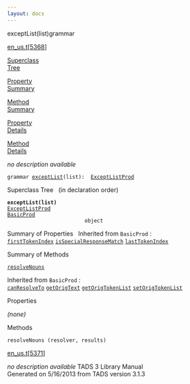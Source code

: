 ```yaml
---
layout: docs
---
```

<span class="title">exceptList(list)</span><span class="type">grammar</span>

[en_us.t](../file/en_us.t.html)\[[5368](../source/en_us.t.html#5368)\]

[Superclass  
Tree](#_SuperClassTree_)

[Property  
Summary](#_PropSummary_)

[Method  
Summary](#_MethodSummary_)

[Property  
Details](#_Properties_)

[Method  
Details](#_Methods_)



*no description available*

`grammar `<span class="gramalt">[`exceptList`](../object/exceptList.html)`(list)`</span>` :   `[`ExceptListProd`](../object/ExceptListProd.html)



<span id="_SuperClassTree_"></span>



<span class="hdln">Superclass Tree</span>   (in declaration order)



**`exceptList(list)`**  
[`ExceptListProd`](../object/ExceptListProd.html)  
[`BasicProd`](../object/BasicProd.html)  
`                         object`  
<span id="_PropSummary_"></span>



<span class="hdln">Summary of Properties</span>  
Inherited from `BasicProd` :  
[`firstTokenIndex`](../object/BasicProd.html#firstTokenIndex) [`isSpecialResponseMatch`](../object/BasicProd.html#isSpecialResponseMatch) [`lastTokenIndex`](../object/BasicProd.html#lastTokenIndex)

<span id="_MethodSummary_"></span>



<span class="hdln">Summary of Methods</span>  



[`resolveNouns`](#resolveNouns)



Inherited from `BasicProd` :  
[`canResolveTo`](../object/BasicProd.html#canResolveTo) [`getOrigText`](../object/BasicProd.html#getOrigText) [`getOrigTokenList`](../object/BasicProd.html#getOrigTokenList) [`setOrigTokenList`](../object/BasicProd.html#setOrigTokenList)

<span id="_Properties_"></span>



<span class="hdln">Properties</span>  



*(none)* <span id="_Methods_"></span>



<span class="hdln">Methods</span>  



<span id="resolveNouns"></span>

`resolveNouns (resolver, results)`

[en_us.t](../file/en_us.t.html)\[[5371](../source/en_us.t.html#5371)\]



*no description available*
TADS 3 Library Manual  
Generated on 5/16/2013 from TADS version 3.1.3


